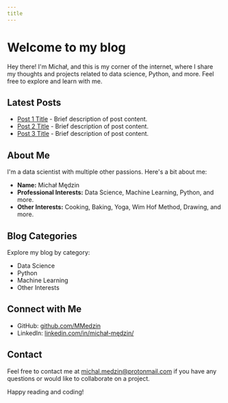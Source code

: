 ```yaml
---
title
---
```

# Welcome to my blog

Hey there! I'm Michał, and this is my corner of the internet, where I share my thoughts and projects related to data science, Python, and more. Feel free to explore and learn with me.

## Latest Posts

- [Post 1 Title](link-to-post-1) - Brief description of post content.
- [Post 2 Title](link-to-post-2) - Brief description of post content.
- [Post 3 Title](link-to-post-3) - Brief description of post content.

## About Me

I'm a data scientist with multiple other passions. Here's a bit about me:

- **Name:** Michał Mędzin
- **Professional Interests:** Data Science, Machine Learning, Python, and more.
- **Other Interests:** Cooking, Baking, Yoga, Wim Hof Method, Drawing, and more.

## Blog Categories

Explore my blog by category:

- Data Science
- Python
- Machine Learning
- Other Interests

## Connect with Me

- GitHub: [github.com/MMedzin](https://github.com/MMedzin)
- LinkedIn: [linkedin.com/in/michał-mędzin/](https://www.linkedin.com/in/michał-mędzin/)

## Contact

Feel free to contact me at [michal.medzin@protonmail.com](mailto:michal.medzin@protonmail.com) if you have any questions or would like to collaborate on a project.

Happy reading and coding!
